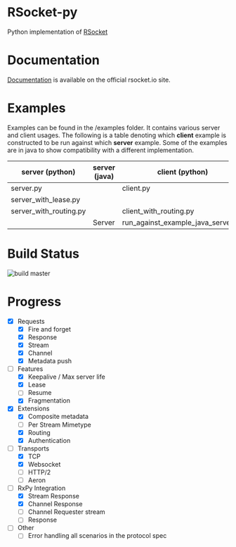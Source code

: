 # RSocket-py

Python implementation of [RSocket](http://rsocket.io)

# Documentation

[Documentation](https://rsocket.io/guides/rsocket-py) is available on the official rsocket.io site.

# Examples

Examples can be found in the /examples folder. It contains various server and client usages. The following is a table
denoting which <b>client</b> example is constructed to be run against which <b>server</b> example. Some of the examples
are in java to show compatibility with a different implementation.

| server (python)        | server (java) | client (python)                    | client(java)    |
|------------------------|---------------|------------------------------------|-----------------|
| server.py              |               | client.py                          |                 |
| server_with_lease.py   |               |                                    | ClientWithLease |
| server_with_routing.py |               | client_with_routing.py             | Client          |
|                        | Server        | run_against_example_java_server.py |                 |

# Build Status

![build master](https://github.com/rsocket/rsocket-py/actions/workflows/python-package.yml/badge.svg?branch=master)

# Progress

- [X] Requests
    - [X] Fire and forget
    - [X] Response
    - [X] Stream
    - [X] Channel
    - [X] Metadata push
- [ ] Features
    - [X] Keepalive / Max server life
    - [X] Lease
    - [ ] Resume
    - [X] Fragmentation
- [X] Extensions
    - [X] Composite metadata
    - [ ] Per Stream Mimetype
    - [X] Routing
    - [X] Authentication
- [ ] Transports
    - [X] TCP
    - [X] Websocket
    - [ ] HTTP/2
    - [ ] Aeron
- [ ] RxPy Integration
    - [X] Stream Response
    - [X] Channel Response
    - [ ] Channel Requester stream
    - [ ] Response
- [ ] Other
    - [ ] Error handling all scenarios in the protocol spec
